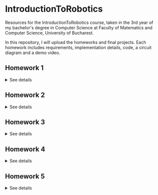 # IntroductionToRobotics
Resources for the IntroductionToRobotics course, taken in the 3rd year of my bachelor's degree in Computer Science at Faculty of Matematics and Computer Science, University of Bucharest.

In this repository, I will upload the homeworks and final projects. Each homework includes requirements, implementation details, code, a circuit diagram and a demo video.

## Homework 1

<details>
<summary>See details</summary>
<br>

The task for the first homework was setting up the github repository for the course.

</details>

## Homework 2

<details>
<summary>See details</summary>
<br>

### Components
* RGB LED (at least 1)
* Potentiometers (at least 3)
* Resistors and wires as needed

### Technical Task
Use a separate potentiometer for controlling each color of the RGB LED (Red, Green, and Blue). This control must leverage digital electronics. Specifically, you need to read the potentiometer’s value with Arduino and then write a mapped value to the LED pins.
*

### Setup
![Setup](https://github.com/NFJJunior/IntroductionToRobotics/blob/main/Homework/homework2/SetupHM2.jpeg)

### [Code](https://github.com/NFJJunior/IntroductionToRobotics/blob/main/Homework/homework2/homework2.ino)

### [Demo](https://www.youtube.com/shorts/Zw2YsA6ZSdo)

</details>

## Homework 3

<details>
<summary>See details</summary>
<br>

### Components
* LEDs (at least 4: 3 for the floors and 1 for the elevator’s operational state)
* Buttons (at least 3 for floor calls)
* Resistors and wires as needed

### Technical Task
Design a control system that simulates a 3-floor elevator using the Arduino platform.
* LED Indicators: Each of the 3 LEDs should represent one of the 3 floors.
The LED corresponding to the current floor should light up. Additionally,
another LED should represent the elevator’s operational state. It should
blink when the elevator is moving and remain static when stationary.
* Implement 3 buttons that represent the call buttons from the
3 floors. When pressed, the elevator should simulate movement towards
the floor after a short interval (2-3 seconds).
* State Change & Timers: If the elevator is already at the desired floor,
pressing the button for that floor should have no effect. Otherwise, after
a button press, the elevator should ”wait for the doors to close” and then
”move” to the corresponding floor. If the elevator is in movement, it
should either do nothing or it should stack its decision (get to the first
programmed floor, open the doors, wait, close them and then go to the
next desired floor).

### Implementation details
* I tried to emulate a reallife elevator. I used a queue and a vector in order to store the floors order of arrival. Also, if the next floor in the queue is 2 and the button for floor 1 was pressed as well, the elevator will stop at floor 1 first before arriving to floor 2.
* I used the ArduinoQueue Library.

### Setup
![Setup](https://github.com/NFJJunior/IntroductionToRobotics/blob/main/Homework/homework3/SetupHM3.jpeg)
### [Code](https://github.com/NFJJunior/IntroductionToRobotics/blob/main/Homework/homework3/homework3.ino)

### [Demo](https://www.youtube.com/shorts/aPiWmkTi4iA)

</details>

## Homework 4

<details>
<summary>See details</summary>
<br>

### Components
* 1 7-Segments Display
* 1 Joystick
* Resistors and wires as needed

### Technical task
Use the joystick to control the position of the segment and ”draw” on the display.

The initial position should be on the DP. The current
position always blinks (irrespective of the fact that the segment is on or
off). Use the joystick to move from one position to neighbors (see table for
corresponding movement). Short pressing the button toggles the segment
state from ON to OFF or from OFF to ON. Long pressing the button
resets the entire display by turning all the segments OFF and moving the
current position to the decimal point.

### Setup
![Setup](https://github.com/NFJJunior/IntroductionToRobotics/blob/main/Homework/homework4/SetupHM4.jpeg)
### [Code](https://github.com/NFJJunior/IntroductionToRobotics/blob/main/Homework/homework4/homework4.ino)

### [Demo](https://www.youtube.com/watch?v=OCDyvGfrzfE)

</details>

## Homework 5

<details>
<summary>See details</summary>
<br>
  
### Components
* 1 4 Digit 7-Segments Display
* 3 Buttons
* Resistors and wires as needed

### Technical task
Implemented a stopwatch that counts in 10ths of a second and has a lap functionality.

There are 3 buttons: Start/Stop, Save lap/Cycle throught laps, Reset.

### Workflow
1. The display starts in the IDLE mode showing 000.0. When pressing the Start button, the timing will start.
When pressing the Laps button, the display will show the saved laps if there are anyand will enter LAPS mode. When pressing the Reset button
nothing happens.
2. During the time counter, the Start button will stop the count. The Laps button will record the current lap. The Reset button will do nothing.
3. During PAUSE Mode, the Start button will start counting from where it left off.
The Laps button will do norhing. The Reset button will reset the timer to 000.0
4. During Laps Mode, the Start button will do nothing. The Laps button will cycle through every recorded lap. The Reset button will reset the laps
and will return the display to the IDLE mode.

### Setup
![Setup](https://github.com/NFJJunior/IntroductionToRobotics/blob/main/Homework/homework5/SetupHM5.jpeg)
### [Code](https://github.com/NFJJunior/IntroductionToRobotics/blob/main/Homework/homework5/homework5.ino)

### [Demo](https://www.youtube.com/watch?v=EuUrEtstUUg)

</details>

